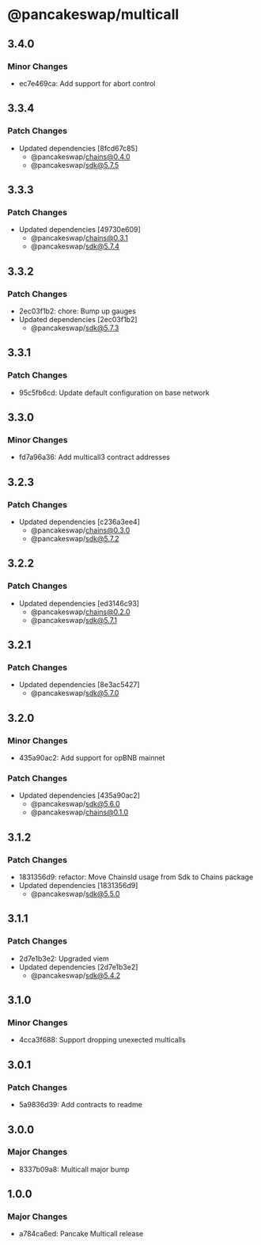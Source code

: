 # @pancakeswap/multicall

## 3.4.0

### Minor Changes

- ec7e469ca: Add support for abort control

## 3.3.4

### Patch Changes

- Updated dependencies [8fcd67c85]
  - @pancakeswap/chains@0.4.0
  - @pancakeswap/sdk@5.7.5

## 3.3.3

### Patch Changes

- Updated dependencies [49730e609]
  - @pancakeswap/chains@0.3.1
  - @pancakeswap/sdk@5.7.4

## 3.3.2

### Patch Changes

- 2ec03f1b2: chore: Bump up gauges
- Updated dependencies [2ec03f1b2]
  - @pancakeswap/sdk@5.7.3

## 3.3.1

### Patch Changes

- 95c5fb6cd: Update default configuration on base network

## 3.3.0

### Minor Changes

- fd7a96a36: Add multicall3 contract addresses

## 3.2.3

### Patch Changes

- Updated dependencies [c236a3ee4]
  - @pancakeswap/chains@0.3.0
  - @pancakeswap/sdk@5.7.2

## 3.2.2

### Patch Changes

- Updated dependencies [ed3146c93]
  - @pancakeswap/chains@0.2.0
  - @pancakeswap/sdk@5.7.1

## 3.2.1

### Patch Changes

- Updated dependencies [8e3ac5427]
  - @pancakeswap/sdk@5.7.0

## 3.2.0

### Minor Changes

- 435a90ac2: Add support for opBNB mainnet

### Patch Changes

- Updated dependencies [435a90ac2]
  - @pancakeswap/sdk@5.6.0
  - @pancakeswap/chains@0.1.0

## 3.1.2

### Patch Changes

- 1831356d9: refactor: Move ChainsId usage from Sdk to Chains package
- Updated dependencies [1831356d9]
  - @pancakeswap/sdk@5.5.0

## 3.1.1

### Patch Changes

- 2d7e1b3e2: Upgraded viem
- Updated dependencies [2d7e1b3e2]
  - @pancakeswap/sdk@5.4.2

## 3.1.0

### Minor Changes

- 4cca3f688: Support dropping unexected multicalls

## 3.0.1

### Patch Changes

- 5a9836d39: Add contracts to readme

## 3.0.0

### Major Changes

- 8337b09a8: Multicall major bump

## 1.0.0

### Major Changes

- a784ca6ed: Pancake Multicall release
